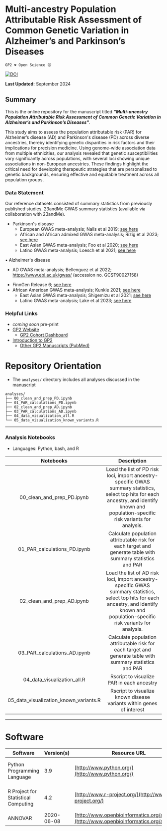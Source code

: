 # Multi-ancestry Population Attributable Risk Assessment of Common Genetic Variation in Alzheimer’s and Parkinson’s Diseases

`GP2 ❤️ Open Science 😍`

[![DOI](https://zenodo.org/badge/858781253.svg)](https://zenodo.org/doi/10.5281/zenodo.13774455)

**Last Updated:** September 2024

## Summary
This is the online repository for the manuscript titled ***"Multi-ancestry Population Attributable Risk Assessment of Common Genetic Variation in Alzheimer’s and Parkinson’s Diseases"***.

This study aims to assess the population attributable risk (PAR) for Alzheimer’s disease (AD) and Parkinson's disease (PD) across diverse ancestries, thereby identifying genetic disparities in risk factors and their implications for precision medicine. Using genome-wide association data from multiple ethnicities, our analysis revealed that genetic susceptibilities vary significantly across populations, with several loci showing unique associations in non-European ancestries. These findings highlight the critical need for developing therapeutic strategies that are personalized to genetic backgrounds, ensuring effective and equitable treatment across all population groups.

### Data Statement 
Our reference datasets consisted of summary statistics from previously published studies. 23andMe GWAS summary statistics (available via collaboration with 23andMe).
* Parkinson's disease
    * European GWAS meta-analysis; Nalls et al 2019; [see here](https://ndkp.hugeamp.org/phenotype.html?ancestry=EU&phenotype=PDAndFirstDegree)
    * African and African admixed GWAS meta-analysis; Rizig et al 2023; [see here](https://ndkp.hugeamp.org/dinspector.html?dataset=Rizig2023_Parkinsons_AF)
    * East Asian GWAS meta-analysis; Foo et al 2020; [see here](https://www.ebi.ac.uk/gwas/publications/32310270)
    * Latino GWAS meta-analysis; Loesch et al 2021; [see here](https://ndkp.hugeamp.org/dinspector.html?dataset=Loesch2021_Parkinsons_HS)

• Alzheimer's disease
  - AD GWAS meta-analysis; Bellenguez et al 2022; https://www.ebi.ac.uk/gwas/ (accession no. GCST90027158)
  * FinnGen Release 6; [see here](https://r6.finngen.fi/pheno/G6_AD_WIDE_EXMORE)
  * African American GWAS meta-analysis; Kunkle 2021; [see here](https://www.ebi.ac.uk/gwas/publications/33074286)
    * East Asian GWAS meta-analysis; Shigemizu et al 2021; [see here](https://www.ebi.ac.uk/gwas/publications/33654092)
    * Latino GWAS meta-analysis; Lake et al 2023; [see here](https://ndkp.hugeamp.org/dinspector.html?dataset=Lake2023_AD_Mixed)

### Helpful Links 
- *coming soon* pre-print 
- [GP2 Website](https://gp2.org/)
    - [GP2 Cohort Dashboard](https://gp2.org/cohort-dashboard-advanced/)
- [Introduction to GP2](https://movementdisorders.onlinelibrary.wiley.com/doi/10.1002/mds.28494)
    - [Other GP2 Manuscripts (PubMed)](https://pubmed.ncbi.nlm.nih.gov/?term=%22global+parkinson%27s+genetics+program%22)


# Repository Orientation 
- The `analyses/` directory includes all analyses discussed in the manuscript

```
analyses/
├── 00_clean_and_prep_PD.ipynb
├── 01_PAR_calculations_PD.ipynb
├── 02_clean_and_prep_AD.ipynb
├── 03_PAR_calculations_AD.ipynb
├── 04_data_visualization_all.R
└── 05_data_visualization_known_variants.R
```

---
### Analysis Notebooks
* Languages: Python, bash, and R

| **Notebooks** | **Description** |
|:-------------:|:---------------:|
| 00_clean_and_prep_PD.ipynb	| Load the list of  PD risk loci, import ancestry-specific GWAS summary statistics, select top hits for each ancestry, and identify known and population-specific risk variants for analysis. |
| 01_PAR_calculations_PD.ipynb	| Calculate population attributable risk for each target and generate table with summary statistics and PAR |
| 02_clean_and_prep_AD.ipynb	| Load the list of  AD risk loci, import ancestry-specific GWAS summary statistics, select top hits for each ancestry, and identify known and population-specific risk variants for analysis. |
| 03_PAR_calculations_AD.ipynb	| Calculate population attributable risk for each target and generate table with summary statistics and PAR |
| 04_data_visualization_all.R	| Rscript to visualize PAR in each ancestry |
| 05_data_visualization_known_variants.R | Rscript to visualize known disease variants within genes of interest |


---

# Software 

| Software | Version(s) | Resource URL | RRID | Notes |
| -------- | ---------- | ------------ | ---- | ----- |
| Python Programming Language         | 3.9         | [http://www.python.org/](http://www.python.org/)        | RRID:SCR_008394 | pandas; numpy; seaborn; matplotlib; statsmodel; used for general data wrangling/plotting/analyses |
| R Project for Statistical Computing | 4.2                 | [http://www.r-project.org/](http://www.r-project.org/)  | RRID:SCR_001905 | tidyverse; dplyr; tidyr; ggplot; data.table; used for general data wrangling/plotting/analyses                   |
| ANNOVAR         | 2020-06-08        | [http://www.openbioinformatics.org/annovar/](http://www.openbioinformatics.org/annovar/)        | RRID:SCR_012821| Genetic annotation software |
